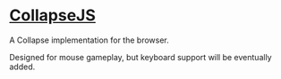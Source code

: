# [CollapseJS](https://shots243.github.io/CollapseJS/index.html)

A Collapse implementation for the browser.

Designed for mouse gameplay, but keyboard support will be eventually added.
